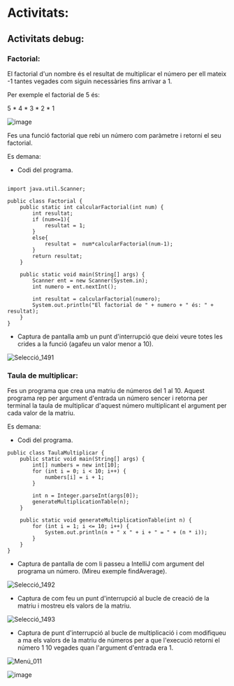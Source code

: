 # Activitats:

## Activitats debug:

### Factorial:

El factorial d'un nombre és el resultat de multiplicar el número per ell mateix -1 tantes vegades com  siguin necessàries fins arrivar a 1.

Per exemple el factorial de 5 és:

5 * 4 * 3 * 2 * 1

![image](https://user-images.githubusercontent.com/110727546/206031980-55e59610-42bb-4cc6-9b5f-039d7f67e185.png)

Fes una funció factorial que rebi un número com paràmetre i retorni el seu factorial.

Es demana:

- Codi del programa.

```

import java.util.Scanner;

public class Factorial {
    public static int calcularFactorial(int num) {
        int resultat;
        if (num<=1){
            resultat = 1;
        }
        else{
            resultat =  num*calcularFactorial(num-1);
        }
        return resultat;
    }

    public static void main(String[] args) {
        Scanner ent = new Scanner(System.in);
        int numero = ent.nextInt();

        int resultat = calcularFactorial(numero);
        System.out.println("El factorial de " + numero + " és: " + resultat);
    }
}

```

- Captura de pantalla amb un punt d'interrupció que deixi veure totes les crides a la funció (agafeu un valor menor a 10).

![Selecció_1491](https://github.com/NorbertFalco/MP05-1/assets/114875463/5ebc2ead-9eba-46c0-82ac-8711ded76647)


### Taula de multiplicar:

Fes un programa que crea una matriu de números del 1 al 10.
Aquest programa rep per argument d'entrada un número sencer i retorna per terminal la taula de multiplicar d'aquest número multiplicant el argument per cada valor de la matriu.

Es demana:

- Codi del programa.
```
public class TaulaMultiplicar {
    public static void main(String[] args) {
        int[] numbers = new int[10];
        for (int i = 0; i < 10; i++) {
            numbers[i] = i + 1;
        }

        int n = Integer.parseInt(args[0]);
        generateMultiplicationTable(n);
    }

    public static void generateMultiplicationTable(int n) {
        for (int i = 1; i <= 10; i++) {
            System.out.println(n + " x " + i + " = " + (n * i));
        }
    }
}
```


- Captura de pantalla de com li passeu a IntelliJ com argument del programa un número. (Mireu exemple findAverage).

![Selecció_1492](https://github.com/NorbertFalco/MP05-1/assets/114875463/bdd7b871-6d47-4144-82cd-b58d64b81cd3)



- Captura de com feu un punt d'interrupció al bucle de creació de la matriu i mostreu els valors de la matriu.

![Selecció_1493](https://github.com/NorbertFalco/MP05-1/assets/114875463/4f8cd0ed-8911-4142-bd8a-b841c3ced67c)




- Captura de punt d'interrupció al bucle de multiplicació i com modifiqueu a ma els valors de la matriu de números per a que l'execució retorni el número 1 10 vegades quan l'argument d'entrada era 1.


![Menú_011](https://github.com/NorbertFalco/MP05-1/assets/114875463/3ea661ab-c601-41d6-aa89-0d5706fd7e7f)



![image](https://github.com/NorbertFalco/MP05-1/assets/114875463/e160b70a-dc20-4008-acde-9c268f11d237)



